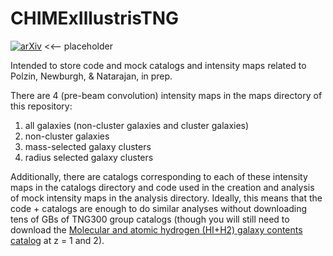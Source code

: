 # CHIMExIllustrisTNG
[![arXiv](https://img.shields.io/badge/arXiv-XXXX.XXXXX-b31b1b)](https://arxiv.org/abs/XXXX.XXXXX) <<-- placeholder

Intended to store code and mock catalogs and intensity maps related to Polzin, Newburgh, & Natarajan, in prep.

There are 4 (pre-beam convolution) intensity maps in the maps directory of this repository:
1. all galaxies (non-cluster galaxies and cluster galaxies)
2. non-cluster galaxies
3. mass-selected galaxy clusters
4. radius selected galaxy clusters

Additionally, there are catalogs corresponding to each of these intensity maps in the catalogs directory and code used in the creation and analysis of mock intensity maps in the analysis directory. Ideally, this means that the code + catalogs are enough to do similar analyses without downloading tens of GBs of TNG300 group catalogs (though you will still need to download the [Molecular and atomic hydrogen (HI+H2) galaxy contents catalog](https://www.tng-project.org/data/docs/specifications/#sec5i) at z = 1 and 2).
